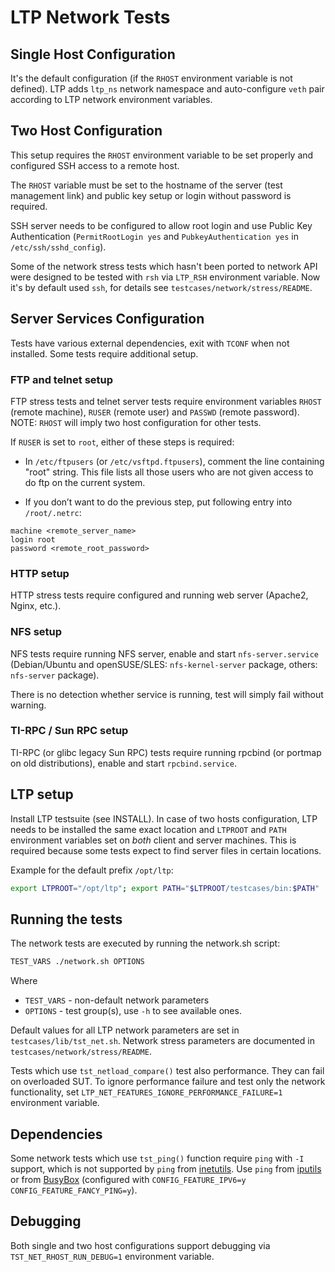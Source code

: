 # LTP Network Tests

## Single Host Configuration

It's the default configuration (if the `RHOST` environment variable is not
defined). LTP adds `ltp_ns` network namespace and auto-configure `veth` pair
according to LTP network environment variables.

## Two Host Configuration

This setup requires the `RHOST` environment variable to be set properly and
configured SSH access to a remote host.

The `RHOST` variable must be set to the hostname of the server (test management
link) and public key setup or login without password is required.

SSH server needs to be configured to allow root login and use Public Key
Authentication (`PermitRootLogin yes` and `PubkeyAuthentication yes` in
`/etc/ssh/sshd_config`).

Some of the network stress tests which hasn't been ported to network API were
designed to be tested with `rsh` via `LTP_RSH` environment variable. Now it's
by default used `ssh`, for details see `testcases/network/stress/README`.

## Server Services Configuration
Tests have various external dependencies, exit with `TCONF` when not installed.
Some tests require additional setup.

### FTP and telnet setup
FTP stress tests and telnet server tests require environment variables `RHOST`
(remote machine), `RUSER` (remote user) and `PASSWD` (remote password). NOTE:
`RHOST` will imply two host configuration for other tests.

If `RUSER` is set to `root`, either of these steps is required:

* In `/etc/ftpusers` (or `/etc/vsftpd.ftpusers`), comment the line containing
"root" string. This file lists all those users who are not given access to do ftp
on the current system.

* If you don’t want to do the previous step, put following entry into `/root/.netrc`:
```
machine <remote_server_name>
login root
password <remote_root_password>
```

### HTTP setup
HTTP stress tests require configured and running web server (Apache2, Nginx, etc.).

### NFS setup
NFS tests require running NFS server, enable and start `nfs-server.service`
(Debian/Ubuntu and openSUSE/SLES: `nfs-kernel-server` package, others:
`nfs-server` package).

There is no detection whether service is running, test will simply fail without
warning.

### TI-RPC / Sun RPC setup
TI-RPC (or glibc legacy Sun RPC) tests require running rpcbind (or portmap on
old distributions), enable and start `rpcbind.service`.

## LTP setup
Install LTP testsuite (see INSTALL). In case of two hosts configuration, LTP
needs to be installed the same exact location and `LTPROOT` and `PATH`
environment variables set on *both* client and server machines. This is
required because some tests expect to find server files in certain locations.

Example for the default prefix `/opt/ltp`:

```sh
export LTPROOT="/opt/ltp"; export PATH="$LTPROOT/testcases/bin:$PATH"
```

## Running the tests
The network tests are executed by running the network.sh script:

```sh
TEST_VARS ./network.sh OPTIONS
```
Where
* `TEST_VARS` - non-default network parameters
* `OPTIONS` - test group(s), use `-h` to see available ones.

Default values for all LTP network parameters are set in `testcases/lib/tst_net.sh`.
Network stress parameters are documented in `testcases/network/stress/README`.

Tests which use `tst_netload_compare()` test also performance. They can fail on
overloaded SUT.  To ignore performance failure and test only the network functionality,
set `LTP_NET_FEATURES_IGNORE_PERFORMANCE_FAILURE=1` environment variable.

## Dependencies

Some network tests which use `tst_ping()` function require `ping` with `-I` support,
which is not supported by `ping` from [inetutils](https://www.gnu.org/software/inetutils/).
Use `ping` from [iputils](https://github.com/iputils/iputils/) or from [BusyBox](https://busybox.net/)
(configured with `CONFIG_FEATURE_IPV6=y` `CONFIG_FEATURE_FANCY_PING=y`).

## Debugging
Both single and two host configurations support debugging via
`TST_NET_RHOST_RUN_DEBUG=1` environment variable.
